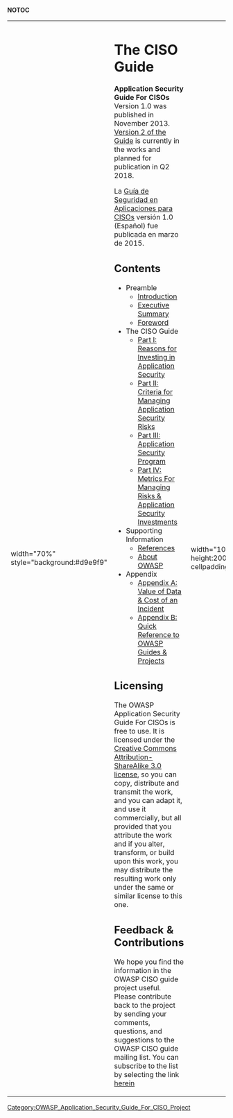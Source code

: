 __NOTOC__

<table>
<tbody>
<tr class="odd">
<td><p>width="70%" style="background:#d9e9f9"</p></td>
<td><h1 id="the_ciso_guide">The CISO Guide</h1>
<p><strong>Application Security Guide For CISOs</strong> Version 1.0 was published in November 2013. <a href="https://www.owasp.org/index.php/OWASP_Application_Security_Guide_For_CISOs_Project_v2#Quick_Access">Version 2 of the Guide</a> is currently in the works and planned for publication in Q2 2018.</p>
<p>La <a href="Guía_de_Seguridad_en_Aplicaciones_para_CISOs" title="wikilink">Guía de Seguridad en Aplicaciones para CISOs</a> versión 1.0 (Español) fue publicada en marzo de 2015.</p>
<h2 id="contents">Contents</h2>
<ul>
<li>Preamble
<ul>
<li><a href="CISO_AppSec_Guide:_Introduction" title="wikilink">Introduction</a></li>
<li><a href="CISO_AppSec_Guide:_Executive_Summary" title="wikilink">Executive Summary</a></li>
<li><a href="CISO_AppSec_Guide:_Foreword" title="wikilink">Foreword</a></li>
</ul></li>
<li>The CISO Guide
<ul>
<li><a href="CISO_AppSec_Guide:_Reasons_for_Investing_in_Application_Security" title="wikilink">Part I: Reasons for Investing in Application Security</a></li>
<li><a href="CISO_AppSec_Guide:_Criteria_for_Managing_Application_Security_Risks" title="wikilink">Part II: Criteria for Managing Application Security Risks</a></li>
<li><a href="CISO_AppSec_Guide:_Application_Security_Program" title="wikilink">Part III: Application Security Program</a></li>
<li><a href="CISO_AppSec_Guide:_Metrics_For_Managing_Risks_&amp;_Application_Security_Investments" title="wikilink">Part IV: Metrics For Managing Risks &amp; Application Security Investments</a></li>
</ul></li>
<li>Supporting Information
<ul>
<li><a href="CISO_AppSec_Guide:_References" title="wikilink">References</a></li>
<li><a href="CISO_AppSec_Guide:_About_OWASP" title="wikilink">About OWASP</a></li>
</ul></li>
<li>Appendix
<ul>
<li><a href="CISO_AppSec_Guide:_Value_of_Data_&amp;_Cost_of_an_Incident" title="wikilink">Appendix A: Value of Data &amp; Cost of an Incident</a></li>
<li><a href="CISO_AppSec_Guide:_Quick_Reference_to_OWASP_Guides_&amp;_Projects" title="wikilink">Appendix B: Quick Reference to OWASP Guides &amp; Projects</a></li>
</ul></li>
</ul>
<h2 id="licensing">Licensing</h2>
<p>The OWASP Application Security Guide For CISOs is free to use. It is licensed under the <a href="http://creativecommons.org/licenses/by-sa/3.0/">Creative Commons Attribution-ShareAlike 3.0 license</a>, so you can copy, distribute and transmit the work, and you can adapt it, and use it commercially, but all provided that you attribute the work and if you alter, transform, or build upon this work, you may distribute the resulting work only under the same or similar license to this one.</p>
<h2 id="feedback_contributions">Feedback &amp; Contributions</h2>
<p>We hope you find the information in the OWASP CISO guide project useful. Please contribute back to the project by sending your comments, questions, and suggestions to the OWASP CISO guide mailing list. You can subscribe to the list by selecting the link <a href="https://lists.owasp.org/mailman/listinfo/owasp_application_security_guide_for_cisos">herein</a></p></td>
<td><p>width="100" style="max-height:200px;overflow:hidden;background:#fff;margin:0;padding:0;" cellpadding="0"</p></td>
<td><div style="width:100px;max-height:300px;border:0;margin:0;padding-left:6px;padding-right:6px;overflow:visible;">
<figure>
<img src="CISO-Guide-bar.jpg" title="CISO-Guide-bar.jpg" alt="CISO-Guide-bar.jpg" /><figcaption>CISO-Guide-bar.jpg</figcaption>
</figure>
</div></td>
<td><p>width="30%" style="background:#eeeeee"</p></td>
<td><h1 id="credits">Credits</h1>
<h2 id="project_lead_and_main_author">Project lead and main author</h2>
<ul>
<li><a href="User:Marco-cincy" title="wikilink">Marco Morana</a></li>
</ul>
<h2 id="other_contributors">Other contributors</h2>
<p>Co-authors, contributors and reviewers:</p>
<ul>
<li><a href="User:Tobias" title="wikilink">Tobias Gondrom</a></li>
<li><a href="Eoin_Keary" title="wikilink">Eoin Keary</a></li>
<li><a href="User:Andylew" title="wikilink">Andy Lewis</a></li>
<li><a href="User:Stephanie_Tan" title="wikilink">Stephanie Tan</a></li>
<li><a href="User:Clerkendweller" title="wikilink">Colin Watson</a></li>
</ul>
<h2 id="versión_en_español">Versión en español</h2>
<p>La <a href="Guía_de_Seguridad_en_Aplicaciones_para_CISOs" title="wikilink">Guía de Seguridad en Aplicaciones para CISOs</a> (Español) fue editada y corregida por Mauro Gioino, Mauro Graziosi y <a href="User:Cristian_Borghello" title="wikilink">Cristian Borghello</a>.</p>
<h3 id="traductores_al_español">Traductores al español</h3>
<ul>
<li>Daniel J. Fernández</li>
<li>Franco Cian</li>
<li>German Chiovetta</li>
<li>Javier Albano</li>
<li>Lucas Barbero</li>
<li><a href="User:Walter_Heffel" title="wikilink">Walter Heffel</a></li>
</ul>
<h1 id="further_information">Further Information</h1>
<h2 id="ciso_guide">CISO guide</h2>
<p>The OWASP CISO Guide is also available as</p>
<ul>
<li><a href="https://www.owasp.org/index.php/File:Owasp-ciso-guide.pdf">[EN</a> Download PDF]</li>
<li><a href="https://www.owasp.org/index.php/File:Owasp-ciso-guide_es.pdf">[ES</a> Descarga PDF]</li>
<li><a href="http://www.lulu.com/shop/owasp-foundation/application-security-guide-for-cisos-v10-nov-2013/paperback/product-21288580.html">At cost print on demand monochrome book</a>.</li>
</ul>
<p>For full information about the Application Security Guide For CISOs Project, including mailing list details, the forward plan, how to contribute, the project status, and alternative media, see the project page:</p>
<ul>
<li><a href="https://www.owasp.org/index.php/OWASP_Application_Security_Guide_For_CISOs_Project">CISO Guide Project Page</a></li>
</ul>
<h2 id="ciso_survey">CISO survey</h2>
<p>The contributors to the <a href="OWASP_CISO_Survey" title="wikilink">OWASP CISO Survey</a> also provided invaluable data for this guide.</p></td>
</tr>
</tbody>
</table>

[Category:OWASP_Application_Security_Guide_For_CISO_Project](Category:OWASP_Application_Security_Guide_For_CISO_Project "wikilink")
